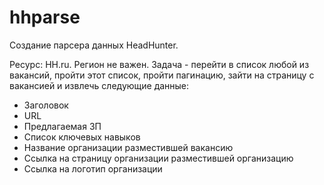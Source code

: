 # hhparse

Создание парсера данных HeadHunter.

Ресурс: HH.ru.
Регион не важен.
Задача - перейти в список любой из вакансий, пройти этот список, пройти пагинацию, зайти на страницу с вакансией и извлечь следующие данные:
- Заголовок
- URL
- Предлагаемая ЗП
- Список ключевых навыков
- Название организации разместившей вакансию
- Ссылка на страницу организации разместившей организацию
- Ссылка на логотип организации
